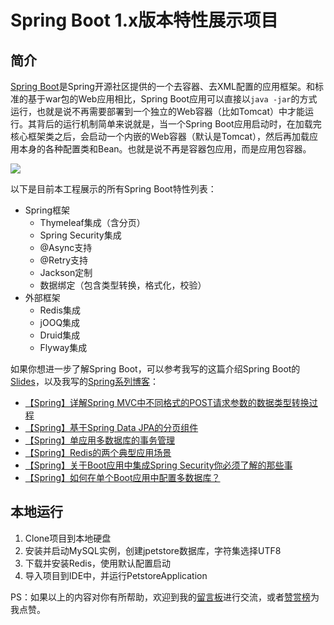 # Spring Boot 1.x版本特性展示项目

## 简介

[Spring Boot](https://projects.spring.io/spring-boot/)是Spring开源社区提供的一个去容器、去XML配置的应用框架。和标准的基于war包的Web应用相比，Spring Boot应用可以直接以`java -jar`的方式运行，也就是说不再需要部署到一个独立的Web容器（比如Tomcat）中才能运行。其背后的运行机制简单来说就是，当一个Spring Boot应用启动时，在加载完核心框架类之后，会启动一个内嵌的Web容器（默认是Tomcat），然后再加载应用本身的各种配置类和Bean。也就是说不再是容器包应用，而是应用包容器。

![](https://s3.amazonaws.com/media-p.slid.es/uploads/40667/images/2863143/QQ20160722-0_2x.png)

以下是目前本工程展示的所有Spring Boot特性列表：

- Spring框架
  - Thymeleaf集成（含分页）
  - Spring Security集成
  - @Async支持
  - @Retry支持
  - Jackson定制
  - 数据绑定（包含类型转换，格式化，校验）
- 外部框架
  - Redis集成
  - jOOQ集成
  - Druid集成
  - Flyway集成

如果你想进一步了解Spring Boot，可以参考我写的这篇介绍Spring Boot的[Slides](http://slides.com/emacooshen/spring-boot#/)，以及我写的[Spring系列博客](http://emacoo.cn/tags/Spring/)：

- [【Spring】详解Spring MVC中不同格式的POST请求参数的数据类型转换过程](http://emacoo.cn/backend/spring-converter/)
- [【Spring】基于Spring Data JPA的分页组件](http://emacoo.cn/backend/spring-data-jpa-pagination/)
- [【Spring】单应用多数据库的事务管理](http://emacoo.cn/backend/spring-transaction/)
- [【Spring】Redis的两个典型应用场景](http://emacoo.cn/backend/spring-redis/)
- [【Spring】关于Boot应用中集成Spring Security你必须了解的那些事](http://emacoo.cn/backend/spring-boot-security/)
- [【Spring】如何在单个Boot应用中配置多数据库？](http://emacoo.cn/backend/spring-boot-multi-db/)

## 本地运行

1. Clone项目到本地硬盘
1. 安装并启动MySQL实例，创建jpetstore数据库，字符集选择UTF8
1. 下载并安装Redis，使用默认配置启动
1. 导入项目到IDE中，并运行PetstoreApplication

PS：如果以上的内容对你有所帮助，欢迎到我的[留言板](https://github.com/emac/emac.github.io/issues/2)进行交流，或者[赞赏榜](https://github.com/emac/emac.github.io/issues/1)为我点赞。
